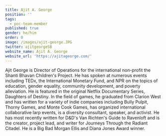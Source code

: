 ```yaml
---
title: Ajit A. George
position: ''
tags:
  - poc-team-member
published: true
gender: he/him
order: 0
image: /images/ajit-george.JPG
twitter: ajitgeorgeSB
website_name: Ajit A. George
website_url: 'https://ajitageorge.com/'
---
```


Ajit George is Director of Operations for the international non-profit the Shanti Bhavan Children's Project. He has spoken at numerous events including TEDx, the International Monetary Fund, and NPR on the topics of education, gender equality, community development, and poverty alleviation. He is featured in the original Netflix Documentary Series, Daughters of Destiny. In the field of games, he graduated from Clarion West and has written for a variety of indie companies including Bully Pulpit, Thorny Games, and Monte Cook Games, has organized international collaborative larp events, is a diversity consultant, speaker, and activist. He has most recently written for D\&D's Van Richten's Guide to Ravenloft and is the creator, project lead, and writer for Journeys Through the Radiant Citadel. He is a Big Bad Morgan Ellis and Diana Jones Award winner.
